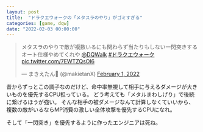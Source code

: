 ```yaml
---
layout: post
title:  "ドラクエウォークの「メタスラのやり」がゴミすぎる"
categories: [game, dqw]
date: "2022-02-03 00:00:00"
---
```


<blockquote class="twitter-tweet tw-align-center"><p lang="ja" dir="ltr">メタスラのやりで敵が複数いるにも関わらず当たりもしない一閃突きするオート仕様やめてくれや <a href="https://twitter.com/DQWalk?ref_src=twsrc%5Etfw">@DQWalk</a> <a href="https://twitter.com/hashtag/%E3%83%89%E3%83%A9%E3%82%AF%E3%82%A8%E3%82%A6%E3%82%A9%E3%83%BC%E3%82%AF?src=hash&amp;ref_src=twsrc%5Etfw">#ドラクエウォーク</a> <a href="https://t.co/7EWTZQsOl6">pic.twitter.com/7EWTZQsOl6</a></p>&mdash; まきえたん🥦 (@makietanX) <a href="https://twitter.com/makietanX/status/1488425562062266368?ref_src=twsrc%5Etfw">February 1, 2022</a></blockquote> <script async src="https://platform.twitter.com/widgets.js" charset="utf-8"></script>

昔からずっとこの調子なのだけど、命中率無視して相手に与えるダメージが大きいものを優先するCPU担っている。
どう考えても「メタルまわしげり」で後続に繋げるほうが強い。
そんな相手の被ダメージなんて計算しなくていいから、複数の敵がいるならMP消費の激しい全体攻撃を優先するCPUになれ。

そして「一閃突き」を優先するように作ったエンジニアは死ね。
